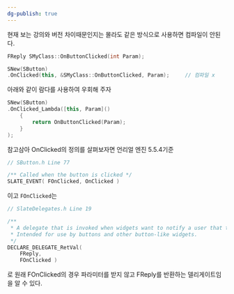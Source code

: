 ```yaml
---
dg-publish: true
---
```


현재 보는 강의와 버전 차이때문인지는 몰라도 같은 방식으로 사용하면 컴파일이 안된다.

```cpp
FReply SMyClass::OnButtonClicked(int Param);
```

```cpp
SNew(SButton)
.OnClicked(this, &SMyClass::OnButtonClicked, Param);     // 컴파일 x
```

아래와 같이 람다를 사용하여 우회해 주자

```cpp
SNew(SButton)
.OnClicked_Lambda([this, Param]()
	{
		return OnButtonClicked(Param);
	}
);
```

참고삼아 OnClicked의 정의를 살펴보자면 언리얼 엔진 5.5.4기준
```cpp
// SButton.h Line 77

/** Called when the button is clicked */
SLATE_EVENT( FOnClicked, OnClicked )
```

이고 `FOnClicked`는 
```cpp
// SlateDelegates.h Line 19

/**
 * A delegate that is invoked when widgets want to notify a user that they have been clicked.
 * Intended for use by buttons and other button-like widgets.
 */
DECLARE_DELEGATE_RetVal( 
	FReply, 
	FOnClicked )
```
로 원래 FOnClicked의 경우 파라미터를 받지 않고 FReply를 반환하는 델리게이트임을 알 수 있다.